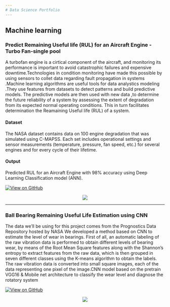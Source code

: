 ```yaml
---
# Data Science Portfolio
---
```

## Machine learning

### Predict Remaining Useful life (RUL) for an Aircraft Engine -Turbo Fan-single pool
 
A turbofan engine is a cirtical component of the aircraft, and monitoring its performance is important to avoid catastrophic failures and expensive downtime.Technologies in condition monitoring have made this possible by using sensors to collet data regarding fault propagation in systems .Machine learning algorithms are useful tools for data analystics modeling .They use features from datasets to detect patterns and build predictive models. The predictive models are then used with new data ,to determine the future reliability of a system by assessing  the extent of degradation from its expected normal operating conditions. This in turn facilitates determination the Reamaining Useful life (RUL) of a system.
#### Dataset 
The NASA dataset contains data on 100 engine degradation that was simulated using C-MAPSS. Each set includes operational settings and sensor measurements (temperature, pressure, fan speed, etc.) for several engines and for every cycle of their lifetime.
#### Output 
Predicted RUL for an Aircraft Engine with 98% accuracy using Deep Learning Classification model (ANN). 

[![View on GitHub](https://img.shields.io/badge/GitHub-View_on_GitHub-blue?logo=GitHub)](https://github.com/vamsicae)

<center><img src="images/Single_pool_engine.png"/></center>

---
### Ball Bearing Remaining Useful Life Estimation using CNN

The data we’ll be using for this project comes from the Prognostics Data Repository hosted by NASA 
We developed a method based on CNN to estimate the level of wear in bearings. First of all, an automatic labeling of the raw vibration data is performed to obtain different levels of bearing wear, by means of the Root Mean Square features along with the Shannon’s entropy to extract features from the raw data, which is then grouped in seven different classes using the K-means algorithm to obtain the labels. 
The raw vibration data is converted into small square images, each of the data representing one pixel of the image.CNN model based on the pretrain VGG16 & Mobile net architecture to classify the wear level and diagnose the rotatory system

[![View on GitHub](https://img.shields.io/badge/GitHub-View_on_GitHub-blue?logo=GitHub)](https://github.com/vamsicaes)

<center><img src="images/Single_pool_engine.png"/></center>


